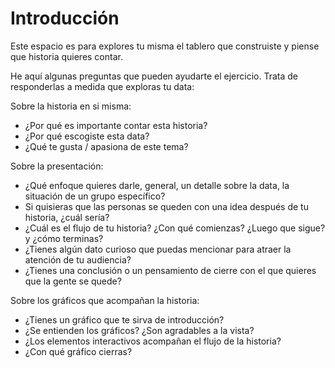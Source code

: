 # Introducción 
Este espacio es para explores tu misma el tablero que construiste y piense que historia quieres contar. 

He aquí algunas preguntas que pueden ayudarte el ejercicio. Trata de responderlas a medida que exploras tu data: 

Sobre la historia en si misma: 
- ¿Por qué es importante contar esta historia?
- ¿Por qué escogiste esta data? 
- ¿Qué te gusta / apasiona de este tema?

Sobre la presentación:
- ¿Qué enfoque quieres darle, general, un detalle sobre la data, la situación de un grupo específico?
- Si quisieras que las personas se queden con una idea después de tu historia, ¿cuál sería?
- ¿Cuál es el flujo de tu historia? ¿Con qué comienzas? ¿Luego que sigue? y ¿cómo terminas?
- ¿Tienes algún dato curioso que puedas mencionar para atraer la atención de tu audiencia?
- ¿Tienes una conclusión o un pensamiento de cierre con el que quieres que la gente se quede?

Sobre los gráficos que acompañan la historia: 
- ¿Tienes un gráfico que te sirva de introducción?
- ¿Se entienden los gráficos? ¿Son agradables a la vista?
- ¿Los elementos interactivos acompañan el flujo de la historia?
- ¿Con qué gráfico cierras?
